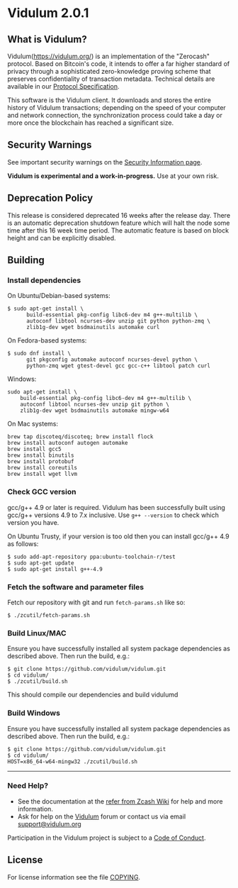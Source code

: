 Vidulum 2.0.1
=============

What is Vidulum?
--------------

Vidulum(https://vidulum.org/) is an implementation of the "Zerocash" protocol.
Based on Bitcoin's code, it intends to offer a far higher standard of privacy
through a sophisticated zero-knowledge proving scheme that preserves
confidentiality of transaction metadata. Technical details are available
in our [Protocol Specification](https://github.com/vidulum/zips/raw/master/protocol/protocol.pdf).

This software is the Vidulum client. It downloads and stores the entire history
of Vidulum transactions; depending on the speed of your computer and network
connection, the synchronization process could take a day or more once the
blockchain has reached a significant size.

Security Warnings
-----------------

See important security warnings on the
[Security Information page](https://vidulum.org/support/security/).

**Vidulum is experimental and a work-in-progress.** Use at your own risk.

Deprecation Policy
------------------

This release is considered deprecated 16 weeks after the release day. There
is an automatic deprecation shutdown feature which will halt the node some
time after this 16 week time period. The automatic feature is based on block
height and can be explicitly disabled.

Building
-----------------

### Install dependencies

On Ubuntu/Debian-based systems:

```
$ sudo apt-get install \
      build-essential pkg-config libc6-dev m4 g++-multilib \
      autoconf libtool ncurses-dev unzip git python python-zmq \
      zlib1g-dev wget bsdmainutils automake curl
```

On Fedora-based systems:

```
$ sudo dnf install \
      git pkgconfig automake autoconf ncurses-devel python \
      python-zmq wget gtest-devel gcc gcc-c++ libtool patch curl
```

Windows:
```
sudo apt-get install \
    build-essential pkg-config libc6-dev m4 g++-multilib \
    autoconf libtool ncurses-dev unzip git python \
    zlib1g-dev wget bsdmainutils automake mingw-w64
```

On Mac systems:

```
brew tap discoteq/discoteq; brew install flock
brew install autoconf autogen automake
brew install gcc5
brew install binutils
brew install protobuf
brew install coreutils
brew install wget llvm
```

### Check GCC version

gcc/g++ 4.9 or later is required. Vidulum has been successfully built using gcc/g++ versions 4.9 to 7.x inclusive. Use ```g++ --version``` to check which version you have.

On Ubuntu Trusty, if your version is too old then you can install gcc/g++ 4.9 as follows:

```
$ sudo add-apt-repository ppa:ubuntu-toolchain-r/test
$ sudo apt-get update
$ sudo apt-get install g++-4.9
```

### Fetch the software and parameter files

Fetch our repository with git and run ```fetch-params.sh``` like so:
```
$ ./zcutil/fetch-params.sh
```

### Build Linux/MAC

Ensure you have successfully installed all system package dependencies as described above. Then run the build, e.g.:
```
$ git clone https://github.com/vidulum/vidulum.git
$ cd vidulum/
$ ./zcutil/build.sh
```

This should compile our dependencies and build vidulumd

### Build Windows

Ensure you have successfully installed all system package dependencies as described above. Then run the build, e.g.:
```
$ git clone https://github.com/vidulum/vidulum.git
$ cd vidulum/
HOST=x86_64-w64-mingw32 ./zcutil/build.sh
```

--------
### Need Help?

* See the documentation at the [refer from Zcash Wiki](https://github.com/zcash/zcash/wiki/1.0-User-Guide)
  for help and more information.
* Ask for help on the [Vidulum](https://forum.vidulum.org/) forum or contact us via email support@vidulum.org

Participation in the Vidulum project is subject to a
[Code of Conduct](code_of_conduct.md).

License
-------

For license information see the file [COPYING](COPYING).
